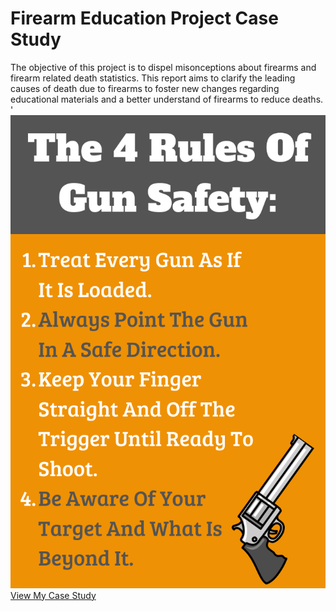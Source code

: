 # Firearm Education Project Case Study
The objective of this project is to dispel misonceptions about firearms and firearm related death statistics. This report aims to clarify the leading causes of death due to firearms to foster new changes regarding educational materials and a better understand of firearms to reduce deaths.
'![Alt text](https://github.com/bluenorth52/HBustle/blob/main/Portfolio%20Images/Firearm%20Safety.png)
[View My Case Study](https://github.com/bluenorth52/Firearm-Education-Project/blob/main/Case%20Study%20Firearm%20Education.pptx)
